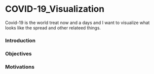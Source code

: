 # COVID-19_Visualization

Covid-19 is the world treat now and a days and I want to visualize what looks like the spread and other relateed things. 
### Introduction

### Objectives

### Motivations
